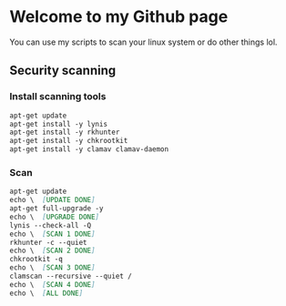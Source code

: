 # Welcome to my Github page

You can use my scripts to scan your linux system or do other things lol.

## Security scanning

### Install scanning tools
```markdown
apt-get update
apt-get install -y lynis
apt-get install -y rkhunter
apt-get install -y chkrootkit
apt-get install -y clamav clamav-daemon
```

### Scan
```markdown
apt-get update
echo \  [UPDATE DONE]
apt-get full-upgrade -y
echo \  [UPGRADE DONE]
lynis --check-all -Q
echo \  [SCAN 1 DONE]
rkhunter -c --quiet
echo \  [SCAN 2 DONE]
chkrootkit -q
echo \  [SCAN 3 DONE]
clamscan --recursive --quiet /
echo \  [SCAN 4 DONE]
echo \  [ALL DONE]
```
